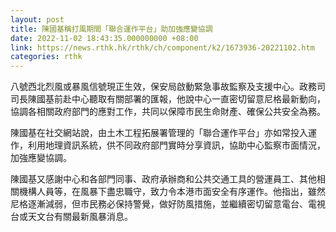 ```yaml
---
layout: post
title: 陳國基稱打風期間「聯合運作平台」助加強應變協調
date: 2022-11-02 18:43:35.000000000 +08:00
link: https://news.rthk.hk/rthk/ch/component/k2/1673936-20221102.htm
categories: rthk
---
```


八號西北烈風或暴風信號現正生效，保安局啟動緊急事故監察及支援中心。政務司司長陳國基前赴中心聽取有關部署的匯報，他說中心一直密切留意尼格最新動向，協調各相關政府部門的應對工作，共同以保障市民生命財產、確保公共安全為務。

陳國基在社交網站說，由土木工程拓展署管理的「聯合運作平台」亦如常投入運作，利用地理資訊系統，供不同政府部門實時分享資訊，協助中心監察市面情況，加強應變協調。

陳國基又感謝中心和各部門同事、政府承辦商和公共交通工具的營運員工、其他相關機構人員等，在風暴下盡忠職守，致力令本港市面安全有序運作。他指出，雖然尼格逐漸減弱，但市民務必保持警覺，做好防風措施，並繼續密切留意電台、電視台或天文台有關最新風暴消息。
